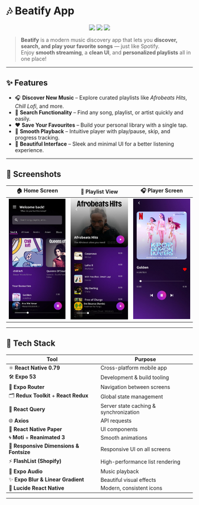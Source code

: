 # 🎶 Beatify App

<p align="center">
  <img src="https://img.shields.io/badge/React%20Native-0.79-blue?style=for-the-badge&logo=react" />
  <img src="https://img.shields.io/badge/Expo-53-1B1F23?style=for-the-badge&logo=expo" />
  <img src="https://img.shields.io/badge/License-MIT-green?style=for-the-badge" />
</p>

> **Beatify** is a modern music discovery app that lets you **discover, search, and play your favorite songs** — just like Spotify.  
Enjoy **smooth streaming**, a **clean UI**, and **personalized playlists** all in one place!  

---

## ✨ Features

- 🎧 **Discover New Music** – Explore curated playlists like *Afrobeats Hits*, *Chill Lofi*, and more.  
- 🔎 **Search Functionality** – Find any song, playlist, or artist quickly and easily.  
- ❤️ **Save Your Favourites** – Build your personal library with a single tap.  
- 🎵 **Smooth Playback** – Intuitive player with play/pause, skip, and progress tracking.  
- 🎨 **Beautiful Interface** – Sleek and minimal UI for a better listening experience.  

---

## 📸 Screenshots

| 🏠 Home Screen | 🎼 Playlist View | 🎧 Player Screen |
|---------------|----------------|----------------|
| ![Home Screen](./assets/screenshots/home.jpg) | ![Playlist](./assets/screenshots/playlist.jpg) | ![Player](./assets/screenshots/song.jpg) |

---

## 🚀 Tech Stack

| Tool | Purpose |
|------|---------|
| ⚛️ **React Native 0.79** | Cross-platform mobile app |
| 🛠 **Expo 53** | Development & build tooling |
| 🧭 **Expo Router** | Navigation between screens |
| 🗂 **Redux Toolkit** + **React Redux** | Global state management |
| 🔄 **React Query** | Server state caching & synchronization |
| 🌐 **Axios** | API requests |
| 🎨 **React Native Paper** | UI components |
| 🌀 **Moti** + **Reanimated 3** | Smooth animations |
| 📏 **Responsive Dimensions & Fontsize** | Responsive UI on all screens |
| ⚡ **FlashList (Shopify)** | High-performance list rendering |
| 🎵 **Expo Audio** | Music playback |
| ✨ **Expo Blur & Linear Gradient** | Beautiful visual effects |
| 🎯 **Lucide React Native** | Modern, consistent icons |

---

